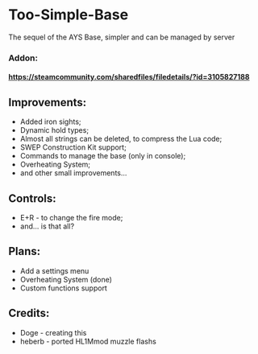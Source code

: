 # Too-Simple-Base
The sequel of the AYS Base, simpler and can be managed by server

### Addon:
#### https://steamcommunity.com/sharedfiles/filedetails/?id=3105827188

## Improvements:
* Added iron sights;
* Dynamic hold types;
* Almost all strings can be deleted, to compress the Lua code;
* SWEP Construction Kit support;
* Commands to manage the base (only in console);
* Overheating System;
* and other small improvements...

## Controls:
* E+R - to change the fire mode;
* and... is that all?

## Plans:
* Add a settings menu
* Overheating System (done)
* Custom functions support

## Credits:
* Doge - creating this
* heberb - ported HL1Mmod muzzle flashs
